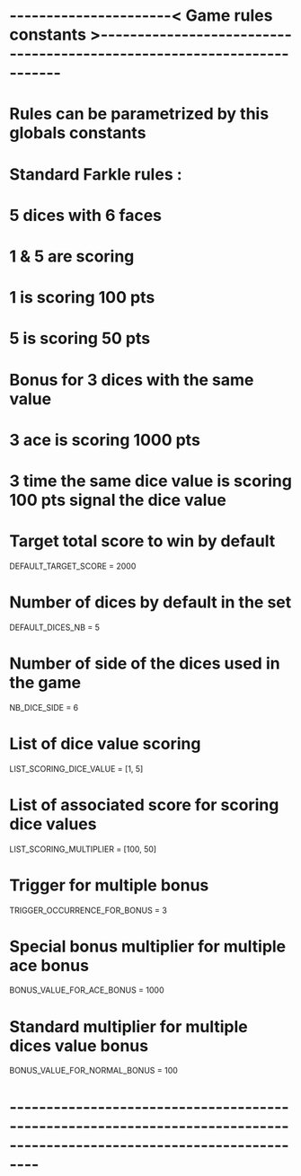 # ----------------------< Game rules constants  >-----------------------------------------------------------------------
# Rules can be parametrized by this globals constants
#
# Standard Farkle rules :
#  5 dices with 6 faces
#  1 & 5 are scoring
#  1 is scoring 100 pts
#  5 is scoring 50 pts
#
#  Bonus for 3 dices with the same value
#   3 ace is scoring 1000 pts
#   3 time the same dice value is scoring 100 pts signal the dice value

# Target total score to win by default
DEFAULT_TARGET_SCORE = 2000

# Number of dices by default in the set
DEFAULT_DICES_NB = 5
# Number of side of the dices used in the game
NB_DICE_SIDE = 6

# List of dice value scoring
LIST_SCORING_DICE_VALUE = [1, 5]
# List of associated score for scoring dice values
LIST_SCORING_MULTIPLIER = [100, 50]

# Trigger for multiple bonus
TRIGGER_OCCURRENCE_FOR_BONUS = 3
# Special bonus multiplier for multiple ace bonus
BONUS_VALUE_FOR_ACE_BONUS = 1000
# Standard multiplier for multiple dices value bonus
BONUS_VALUE_FOR_NORMAL_BONUS = 100


# ----------------------------------------------------------------------------------------------------------------------